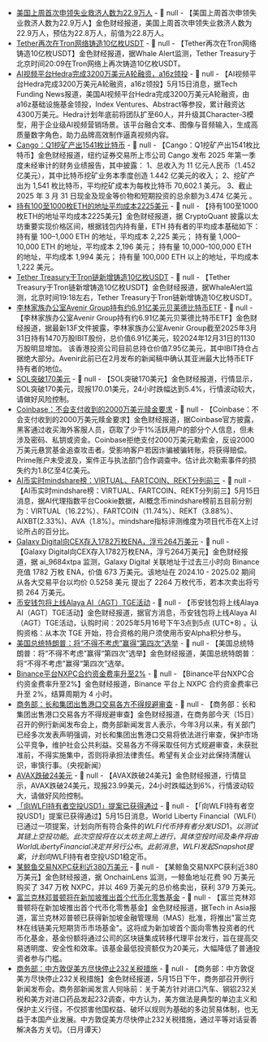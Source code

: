 - [美国上周首次申领失业救济人数为22.9万人]() - 📰 null - 【美国上周首次申领失业救济人数为22.9万人】金色财经报道，美国上周首次申领失业救济人数为22.9万人，预估为22.8万人，前值为22.8万人。
- [Tether再次在Tron网络铸造10亿枚USDT]() - 📰 null - 【Tether再次在Tron网络铸造10亿枚USDT】金色财经报道，据Whale Alert监测，Tether Treasury于北京时间20:09在Tron网络上再次铸造10亿枚USDT。
- [AI视频平台Hedra完成3200万美元A轮融资，a16z领投]() - 📰 null - 【AI视频平台Hedra完成3200万美元A轮融资，a16z领投】5月15日消息，据Tech Funding News报道，美国AI视频平台Hedra完成3200万美元A轮融资，由a16z基础设施基金领投，Index Ventures、Abstract等参投，累计融资达4300万美元。Hedra计划年底前将团队扩至60人，并升级其Character-3模型，用于企业级AI视频营销场景。该平台融合文本、图像与音频输入，生成高质量数字角色，助力品牌高效制作逼真视频内容。
- [Cango：Q1挖矿产出1541枚比特币](https://www.prnewswire.com/news-releases/cango-inc-reports-first-quarter-2025-unaudited-financial-results-302455386.html) - 📰 null - 【Cango：Q1挖矿产出1541枚比特币】金色财经报道，纽约证券交易所上市公司 Cango 发布 2025 年第一季度未经审计的财务业绩报告，其中披露： 
1、总收入为 11 亿元人民币（1.452 亿美元），其中比特币挖矿业务本季度创造 1.442 亿美元的收入； 
2、挖矿产出为 1,541 枚比特币，平均挖矿成本为每枚比特币 70,602.1 美元。 
3、截止 2025 年 3 月 31 日现金及现金等价物和短期投资的总余额为3.474 亿美元 。
- [持有100至1000枚ETH的地址平均成本2225美元](https://x.com/cryptoquant_com/status/1922977058285588973) - 📰 null - 【持有100至1000枚ETH的地址平均成本2225美元】金色财经报道，据 CryptoQuant 披露以太坊重要实现价格区间，根据钱包内持有量，ETH 持有者的平均成本基础如下： 
持有量 100–1,000 ETH 的地址，平均成本 2,225 美元； 
持有量 1,000–10,000 ETH 的地址，平均成本 2,196 美元； 
持有量 10,000–100,000 ETH 的地址，平均成本 1,994 美元； 
持有量 100,000 ETH 以上的地址，平均成本 1,222 美元。
- [Tether Treasury于Tron链新增铸造10亿枚USDT](https://whale-alert.io/transaction/tron/62f3fa541f8e2a7bc45e3ef12ae7c25eaed3a1606cca51ddcdd7791390b06f19) - 📰 null - 【Tether Treasury于Tron链新增铸造10亿枚USDT】金色财经报道，据WhaleAlert监测，北京时间19:18左右，Tether Treasury于Tron链新增铸造10亿枚USDT。
- [李林家族办公室Avenir Group持有约6.91亿美元贝莱德比特币ETF](https://x.com/MacroScope17/status/1922968709502554253) - 📰 null - 【李林家族办公室Avenir Group持有约6.91亿美元贝莱德比特币ETF】金色财经报道，据最新13F文件披露，李林家族办公室Avenir Group截至2025年3月31日持有1470万股IBIT股份，总价值6.91亿美元，较2024年12月31日的1130万股明显增加。 
该香港投资公司目前总持仓价值7.95亿美元，其中IBIT持仓占据绝大部分。Avenir此前已在2月发布的新闻稿中确认其亚洲最大比特币ETF持有者的地位。
- [SOL突破170美元]() - 📰 null - 【SOL突破170美元】金色财经报道，行情显示，SOL突破170美元，现报170.01美元，24小时跌幅达到5.4%，行情波动较大，请做好风险控制。
- [Coinbase：不会支付收到的2000万美元赎金要求]() - 📰 null - 【Coinbase：不会支付收到的2000万美元赎金要求】金色财经报道，据Coinbase官方披露，黑客通过收买海外客服人员，窃取了少于1%活跃用户的部分个人信息，但未涉及密码、私钥或资金。Coinbase拒绝支付2000万美元勒索金，反设2000万美元悬赏基金追查攻击者。受影响客户若因诈骗被骗转账，将获得赔偿。Prime账户未受波及，案件正与执法部门合作调查中。估计此次勒索事件的损失约为1.8亿至4亿美元。
- [AI币实时mindshare榜：VIRTUAL、FARTCOIN、REKT分列前三]() - 📰 null - 【AI币实时mindshare榜：VIRTUAL、FARTCOIN、REKT分列前三】5月15日消息，据AI代理指数平台Cookie数据，AI概念币mindshare榜前五目前分别为：VIRTUAL（16.22%）、FARTCOIN（11.74%）、REKT（3.88%）、AIXBT(2.33%)、AVA（1.8%）。mindshare指标评测维度为项目代币在X上讨论所占的百分比。
- [Galaxy Digital向CEX存入1782万枚ENA，浮亏264万美元](https://x.com/ai_9684xtpa/status/1922956403733311659) - 📰 null - 【Galaxy Digital向CEX存入1782万枚ENA，浮亏264万美元】金色财经报道，据 ai_9684xtpa 监测，Galaxy Digital 关联地址于过去三小时向 Binance 充值 1782 万枚 ENA，价值 673 万美元。该地址在 2024.10 - 2025.02 期间从各大交易平台以均价 0.5258 美元 提出了 2264 万枚代币，若本次卖出将亏损 264 万美元。
- [币安钱包将上线Alaya AI（AGT）TGE活动](https://x.com/binancezh/status/1922951297738867065) - 📰 null - 【币安钱包将上线Alaya AI（AGT）TGE活动】金色财经报道，据官方消息，币安钱包将上线Alaya AI（AGT）TGE活动，认购时间：2025年5月16号下午3点到5点 (UTC+8) 。认购资格：从本次 TGE 开始，符合资格的用户须使用币安Alpha积分参与。
- [美国总统特朗普：将“不得不考虑”赢得“第四次”选举]() - 📰 null - 【美国总统特朗普：将“不得不考虑”赢得“第四次”选举】金色财经报道，美国总统特朗普：将“不得不考虑”赢得“第四次”选举。
- [Binance平台NXPC合约资金费率升至2%]() - 📰 null - 【Binance平台NXPC合约资金费率升至2%】金色财经报道，Binance 平台上 NXPC 合约资金费率已升至 2%，结算周期为 4 小时。
- [商务部：长和集团出售港口交易各方不得规避审查]() - 📰 null - 【商务部：长和集团出售港口交易各方不得规避审查】金色财经报道，在商务部今天（15日）召开的例行新闻发布会上，商务部新闻发言人表示，今年3月以来，有关部门已经多次发表声明强调，对长和集团出售港口交易将依法进行审查，保护市场公平竞争，维护社会公共利益。交易各方不得采取任何方式规避审查，未获批准前，不得实施集中，否则将承担法律责任。希望有关企业对此保持清醒认识，审慎行事。（央视新闻）
- [AVAX跌破24美元]() - 📰 null - 【AVAX跌破24美元】金色财经报道，行情显示，AVAX跌破24美元，现报23.99美元，24小时跌幅达到6%，行情波动较大，请做好风险控制。
- [「向WLFI持有者空投USD1」提案已获得通过](https://vote.worldlibertyfinancial.com/#/proposal/0xc8c677eeaaed5e69b78f445d39cfc3fa818218170f2ee612abbf597f76f8eadd) - 📰 null - 【「向WLFI持有者空投USD1」提案已获得通过】5月15日消息，World Liberty Financial（WLFI）已通过一项提案，计划向所有符合条件的$WLFI代币持有者分发USD1，以测试其链上空投功能。此次空投将在以太坊主网上进行，具体空投时间及条件将由World Liberty Financial决定并另行公布。 
此前消息，WLFI发起Snapshot提案，计划向$WLFI持有者空投USD1稳定币。
- [某鲸鱼交易NXPC获利近380万美元](https://x.com/OnchainLens/status/1922939754024403233) - 📰 null - 【某鲸鱼交易NXPC获利近380万美元】金色财经报道，据 OnchainLens 监测，一鲸鱼地址花费 90 万美元购买了 347 万枚 NXPC，并以 469 万美元的总价格卖出，获利 379 万美元。
- [富兰克林邓普顿将在新加坡推出首个代币化零售基金]() - 📰 null - 【富兰克林邓普顿将在新加坡推出首个代币化零售基金】金色财经报道，据Tech in Asia报道，富兰克林邓普顿已获得新加坡金融管理局（MAS）批准，将推出"富兰克林在线链美元短期货币市场基金"。这将成为新加坡首个面向零售投资者的代币化基金，基金份额将通过公司的区块链集成转移代理平台发行，旨在提高交易透明度、安全性和效率。该基金最低投资额仅为20美元，大幅降低了普通投资者参与门槛。
- [商务部：中方敦促美方尽快停止232关税措施]() - 📰 null - 【商务部：中方敦促美方尽快停止232关税措施】金色财经报道，5月15日下午，商务部召开例行新闻发布会。商务部新闻发言人何咏前：关于美方针对进口汽车、钢铝232关税和美方对进口药品发起232调查，中方认为，美方做法是典型的单边主义和保护主义行径，不仅损害他国权益、破坏以规则为基础的多边贸易体制，也无益于本国产业发展。中方敦促美方尽快停止232关税措施，通过平等对话妥善解决各方关切。（日月谭天）
